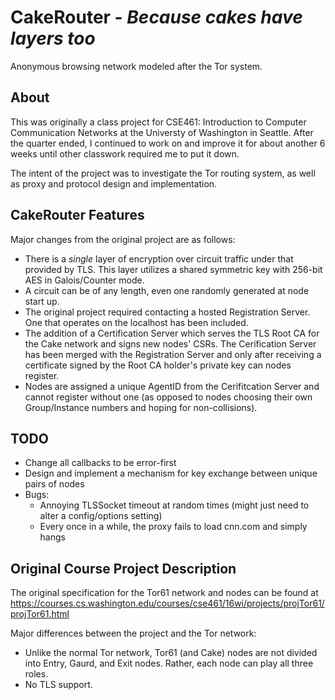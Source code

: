 CakeRouter - _Because cakes have layers too_
============================================

Anonymous browsing network modeled after the Tor system.

## About

This was originally a class project for CSE461: Introduction to Computer Communication Networks at the Universty of Washington in Seattle. After the quarter ended, I continued to work on and improve it for about another 6 weeks until other classwork required me to put it down.

The intent of the project was to investigate the Tor routing system, as well as proxy and protocol design and implementation.

## CakeRouter Features

Major changes from the original project are as follows:

+ There is a _single_ layer of encryption over circuit traffic under that provided by TLS. This layer utilizes a shared symmetric key with 256-bit AES in Galois/Counter mode.
+ A circuit can be of any length, even one randomly generated at node start up.
+ The original project required contacting a hosted Registration Server. One that operates on the localhost has been included.
+ The addition of a Certification Server which serves the TLS Root CA for the Cake network and signs new nodes' CSRs. The Cerification Server has been merged with the Registration Server and only after receiving a certificate signed by the Root CA holder's private key can nodes register.
+ Nodes are assigned a unique AgentID from the Cerifitcation Server and cannot register without one (as opposed to nodes choosing their own Group/Instance numbers and hoping for non-collisions).

## TODO

+ Change all callbacks to be error-first
+ Design and implement a mechanism for key exchange between unique pairs of nodes
+ Bugs:
    - Annoying TLSSocket timeout at random times (might just need to alter a config/options setting)
    - Every once in a while, the proxy fails to load cnn.com and simply hangs

## Original Course Project Description

The original specification for the Tor61 network and nodes can be found at https://courses.cs.washington.edu/courses/cse461/16wi/projects/projTor61/projTor61.html

Major differences between the project and the Tor network:

+ Unlike the normal Tor network, Tor61 (and Cake) nodes are not divided into Entry, Gaurd, and Exit nodes. Rather, each node can play all three roles.
+ No TLS support.
